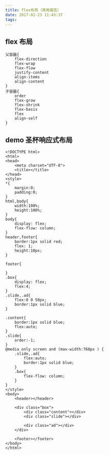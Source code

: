 ```yaml
---
title: flex布局（常用属性）
date: 2017-02-23 11:43:37
tags:
---
```

## flex 布局

	父容器{
		flex-direction
		flex-wrap
		flex-flow
		justify-content
		align-items
		align-content
	}
	子容器{
		order
		flex-grow
		flex-shrink
		flex-basis
		flex
		align-self
	}
	
## demo 圣杯响应式布局

	<!DOCTYPE html>
	<html>
	<head>
		<meta charset="UTF-8">
		<title></title>
	</head>
	<style>
	*{
		margin:0;
		padding:0;
	}
	html,body{
		width:100%;
		height:100%;
	}
	body{
		display: flex;
		flex-flow: column;
	}
	header,footer{
		border:1px solid red;
		flex: 1;
		height:10px;
	}
	
	footer{
		
	}
	.box{
		display: flex;
		flex:4;
	}
	.slide,.ad{
		flex:0 0 50px;
		border:1px solid blue;
	}
	
	.content{
		border:1px solid blue;
		flex:auto;
	}
	.slide{
		order:-1;
	}
	@media only screen and (max-width:768px ) {
		.slide,.ad{
			flex:auto;
			border:1px solid blue;
		}
		.box{
			flex-flow: column;
		}
	}
	</style>
	<body>
		<header></header>
		
		<div class="box">
			<div class="content"></div>
			<div class="slide"></div>
			
			<div class="ad"></div>
		</div>
		
		<footer></footer>
	</body>
	</html>
